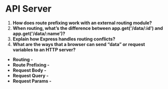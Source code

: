 # API Server
1. **How does route prefixing work with an external routing module?**
1. **When routing, what’s the difference between app.get('/data/:id') and app.get('/data/:name')?**
1. **Explain how Express handles routing conflicts?**
1. **What are the ways that a browser can send “data” or request variables to an HTTP server?**


- **Routing -**
- **Route Prefixing -**
- **Request Body -**
- **Request Query -**
- **Request Params -**
